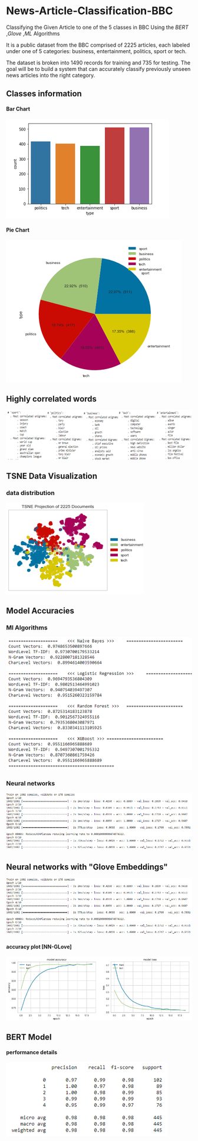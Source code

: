 # News-Article-Classification-BBC
Classifying the Given Article to one of the 5 classes in BBC Using the *BERT* ,*Glove* ,*ML* Algorithms

It is a public dataset from the BBC comprised of 2225 articles, each labeled under one of 5 categories: business, entertainment, politics, sport or tech.

The dataset is broken into 1490 records for training and 735 for testing. The goal will be to build a system that can accurately classify previously unseen news articles into the right category.

## Classes information
#### Bar Chart
![classes](project_images/viz_1.PNG)

#### Pie Chart
![classes](project_images/viz_2.PNG)

## Highly correlated words
![classes](project_images/snap.PNG)

## TSNE Data Visualization
### data distribution
![classes](project_images/tsne.PNG)

## Model Accuracies
### Ml Algorithms
![classes](project_images/ml_acc.PNG)
### Neural networks
![classes](project_images/nn_acc.PNG)

## Neural networks with "Glove Embeddings"
![classes](project_images/nn_acc.PNG)
#### accuracy plot [NN-GLove]
![classes](project_images/acc_loss.PNG)

## BERT Model
#### performance details
![classes](project_images/bert.PNG)
